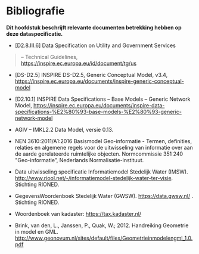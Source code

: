 Bibliografie
============

**Dit hoofdstuk beschrijft relevante documenten betrekking hebben op deze
dataspecificatie.**

-   [D2.8.III.6] Data Specification on Utility and Government Services

>   – Technical Guidelines, <https://inspire.ec.europa.eu/id/document/tg/us>

-   [DS-D2.5] INSPIRE DS-D2.5, Generic Conceptual Model, v3.4,
    <https://inspire.ec.europa.eu/documents/inspire-generic-conceptual-model>

-   [D2.10.1] INSPIRE Data Specifications – Base Models – Generic Network Model,
    <https://inspire.ec.europa.eu/documents/inspire-data-specifications-%E2%80%93-base-models-%E2%80%93-generic-network-model>

-   AGIV – IMKL2.2 Data Model, versie 0.13.

-   NEN 3610:2011/A1:2016 Basismodel Geo-informatie - Termen, definities,
    relaties en algemene regels voor de uitwisseling van informatie over aan de
    aarde gerelateerde ruimtelijke objecten. Normcommissie 351 240
    "Geo-informatie”, Nederlands Normalisatie-instituut.

-   Data uitwisseling specificatie Informatiemodel Stedelijk Water (IMSW).
    <http://www.riool.net/-/informatiemodel-stedelijk-water-ter-visie>.
    Stichting RIONED.

-   GegevensWoordenboek Stedelijk Water (GWSW). <https://data.gwsw.nl/> .
    Stichting RIONED.

-   Woordenboek van kadaster: <https://tax.kadaster.nl/>

-   Brink, van den, L., Janssen, P., Quak, W.; 2012. Handreiking Geometrie in
    model en GML.
    <http://www.geonovum.nl/sites/default/files/Geometrieinmodelengml_1.0.pdf>
